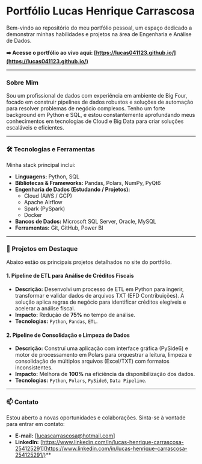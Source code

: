 # Portfólio Lucas Henrique Carrascosa

Bem-vindo ao repositório do meu portfólio pessoal, um espaço dedicado a demonstrar minhas habilidades e projetos na área de Engenharia e Análise de Dados.

**➡️ Acesse o portfólio ao vivo aqui: [https://lucas041123.github.io/](https://lucas041123.github.io/)**

---

### Sobre Mim

Sou um profissional de dados com experiência em ambiente de Big Four, focado em construir pipelines de dados robustos e soluções de automação para resolver problemas de negócio complexos. Tenho um forte background em Python e SQL, e estou constantemente aprofundando meus conhecimentos em tecnologias de Cloud e Big Data para criar soluções escaláveis e eficientes.

---

### 🛠️ Tecnologias e Ferramentas

Minha stack principal inclui:

* **Linguagens:** Python, SQL
* **Bibliotecas & Frameworks:** Pandas, Polars, NumPy, PyQt6
* **Engenharia de Dados (Estudando / Projetos):**
    * Cloud (AWS / GCP)
    * Apache Airflow
    * Spark (PySpark)
    * Docker
* **Bancos de Dados:** Microsoft SQL Server, Oracle, MySQL
* **Ferramentas:** Git, GitHub, Power BI

---

### 🚀 Projetos em Destaque

Abaixo estão os principais projetos detalhados no site do portfólio.

#### 1. Pipeline de ETL para Análise de Créditos Fiscais
* **Descrição:** Desenvolvi um processo de ETL em Python para ingerir, transformar e validar dados de arquivos TXT (EFD Contribuições). A solução aplica regras de negócio para identificar créditos elegíveis e acelerar a análise fiscal.
* **Impacto:** Redução de **75%** no tempo de análise.
* **Tecnologias:** `Python`, `Pandas`, `ETL`.

#### 2. Pipeline de Consolidação e Limpeza de Dados
* **Descrição:** Construí uma aplicação com interface gráfica (PySide6) e motor de processamento em Polars para orquestrar a leitura, limpeza e consolidação de múltiplos arquivos (Excel/TXT) com formatos inconsistentes.
* **Impacto:** Melhora de **100%** na eficiência da disponibilização dos dados.
* **Tecnologias:** `Python`, `Polars`, `PySide6`, `Data Pipeline`.

---

### 📫 Contato

Estou aberto a novas oportunidades e colaborações. Sinta-se à vontade para entrar em contato:

* **E-mail:** [lucascarrascosa@hotmail.com]
* **LinkedIn:** [https://www.linkedin.com/in/lucas-henrique-carrascosa-254125291](https://www.linkedin.com/in/lucas-henrique-carrascosa-254125291/)**
